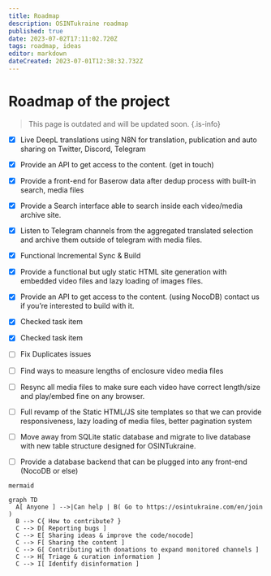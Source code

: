 ```yaml
---
title: Roadmap
description: OSINTukraine roadmap
published: true
date: 2023-07-02T17:11:02.720Z
tags: roadmap, ideas
editor: markdown
dateCreated: 2023-07-01T12:38:32.732Z
---
```


# Roadmap of the project

> This page is outdated and will be updated soon.
{.is-info}

- [x] Live DeepL translations using N8N for translation, publication and auto sharing on Twitter, Discord, Telegram
- [x] Provide an API to get access to the content. (get in touch)
- [x] Provide a front-end for Baserow data after dedup process with built-in search, media files
- [x] Provide a Search interface able to search inside each video/media archive site.
- [x] Listen to Telegram channels from the aggregated translated selection and archive them outside of telegram with media files.
- [x] Functional Incremental Sync & Build
- [x] Provide a functional but ugly static HTML site generation with embedded video files and lazy loading of images files.
- [x] Provide an API to get access to the content. (using NocoDB) contact us if you’re interested to build with it.
- [x] Checked task item
- [x] Checked task item

- [ ] Fix Duplicates issues
- [ ] Find ways to measure lengths of enclosure video media files
- [ ] Resync all media files to make sure each video have correct length/size and play/embed fine on any browser.
- [ ] Full revamp of the Static HTML/JS site templates so that we can provide responsiveness, lazy loading of media files, better pagination system
- [ ] Move away from SQLite static database and migrate to live database with new table structure designed for OSINTukraine.
- [ ] Provide a database backend that can be plugged into any front-end (NocoDB or else)


```kroki
mermaid

graph TD
  A[ Anyone ] -->|Can help | B( Go to https://osintukraine.com/en/join )
  B --> C{ How to contribute? }
  C --> D[ Reporting bugs ]
  C --> E[ Sharing ideas & improve the code/nocode]
  C --> F[ Sharing the content ]
  C --> G[ Contributing with donations to expand monitored channels ]
  C --> H[ Triage & curation information ]
  C --> I[ Identify disinformation ]
```
